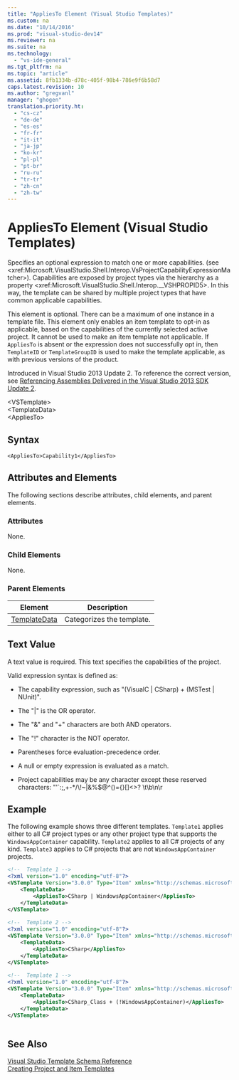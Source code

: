 ```yaml
---
title: "AppliesTo Element (Visual Studio Templates)"
ms.custom: na
ms.date: "10/14/2016"
ms.prod: "visual-studio-dev14"
ms.reviewer: na
ms.suite: na
ms.technology: 
  - "vs-ide-general"
ms.tgt_pltfrm: na
ms.topic: "article"
ms.assetid: 8fb1334b-d78c-405f-98b4-786e9f6b58d7
caps.latest.revision: 10
ms.author: "gregvanl"
manager: "ghogen"
translation.priority.ht: 
  - "cs-cz"
  - "de-de"
  - "es-es"
  - "fr-fr"
  - "it-it"
  - "ja-jp"
  - "ko-kr"
  - "pl-pl"
  - "pt-br"
  - "ru-ru"
  - "tr-tr"
  - "zh-cn"
  - "zh-tw"
---
```

# AppliesTo Element (Visual Studio Templates)
Specifies an optional expression to match one or more capabilities. (see \<xref:Microsoft.VisualStudio.Shell.Interop.VsProjectCapabilityExpressionMatcher>). Capabilities are exposed by project types via the hierarchy as a property \<xref:Microsoft.VisualStudio.Shell.Interop.__VSHPROPID5>. In this way, the template can be shared by multiple project types that have common applicable capabilities.  
  
 This element is optional. There can be a maximum of one instance in a template file. This element only enables an item template to opt-in as applicable, based on the capabilities of the currently selected active project. It cannot be used to make an item template not applicable. If `AppliesTo` is absent or the expression does not successfully opt in, then `TemplateID` or `TemplateGroupID` is used to make the template applicable, as with previous versions of the product.  
  
 Introduced in Visual Studio 2013 Update 2. To reference the correct version, see [Referencing Assemblies Delivered in the Visual Studio 2013 SDK Update 2](assetId:///42b65c3e-e42b-4c39-98c8-bea285f25ffb).  
  
 \<VSTemplate>  
 \<TemplateData>  
 \<AppliesTo>  
  
## Syntax  
  
```  
<AppliesTo>Capability1</AppliesTo>   
```  
  
## Attributes and Elements  
 The following sections describe attributes, child elements, and parent elements.  
  
### Attributes  
 None.  
  
### Child Elements  
 None.  
  
### Parent Elements  
  
|Element|Description|  
|-------------|-----------------|  
|[TemplateData](../extensibility/templatedata-element--visual-studio-templates-.md)|Categorizes the template.|  
  
## Text Value  
 A text value is required. This text specifies the capabilities of the project.  
  
 Valid expression syntax is defined as:  
  
-   The capability expression, such as "(VisualC &#124; CSharp) + (MSTest &#124; NUnit)".  
  
-   The "&#124;" is the OR operator.  
  
-   The "&" and "+" characters are both AND operators.  
  
-   The "!" character is the NOT operator.  
  
-   Parentheses force evaluation-precedence order.  
  
-   A null or empty expression is evaluated as a match.  
  
-   Project capabilities may be any character except these reserved characters: "'`:;,+-*/\\!~&#124;&%$@^()={}[]<>? \t\b\n\r  
  
## Example  
 The following example shows three different templates. `Template1` applies either to all C# project types or any other project type that supports the `WindowsAppContainer` capability. `Template2` applies to all C# projects of any kind. `Template3` applies to C# projects that are not `WindowsAppContainer` projects.  
  
```xml  
<!--  Template 1 -->  
<?xml version="1.0" encoding="utf-8"?>  
<VSTemplate Version="3.0.0" Type="Item" xmlns="http://schemas.microsoft.com/developer/vstemplate/2005" xmlns:xsi="http://www.w3.org/2001/XMLSchema-instance" xsi:schemaLocation="http://schemas.microsoft.com/developer/vstemplate/2005">  
    <TemplateData>  
        <AppliesTo>CSharp | WindowsAppContainer</AppliesTo>   
    </TemplateData>  
</VSTemplate>  
  
<!--  Template 2 -->  
<?xml version="1.0" encoding="utf-8"?>  
<VSTemplate Version="3.0.0" Type="Item" xmlns="http://schemas.microsoft.com/developer/vstemplate/2005" xmlns:xsi="http://www.w3.org/2001/XMLSchema-instance" xsi:schemaLocation="http://schemas.microsoft.com/developer/vstemplate/2005">  
    <TemplateData>  
        <AppliesTo>CSharp</AppliesTo>   
    </TemplateData>  
</VSTemplate>  
  
<!--  Template 1 -->  
<?xml version="1.0" encoding="utf-8"?>  
<VSTemplate Version="3.0.0" Type="Item" xmlns="http://schemas.microsoft.com/developer/vstemplate/2005" xmlns:xsi="http://www.w3.org/2001/XMLSchema-instance" xsi:schemaLocation="http://schemas.microsoft.com/developer/vstemplate/2005">  
    <TemplateData>  
        <AppliesTo>CSharp_Class + (!WindowsAppContainer)</AppliesTo>   
    </TemplateData>  
</VSTemplate>  
  
```  
  
## See Also  
 [Visual Studio Template Schema Reference](../extensibility/visual-studio-template-schema-reference.md)   
 [Creating Project and Item Templates](../ide/creating-project-and-item-templates.md)
